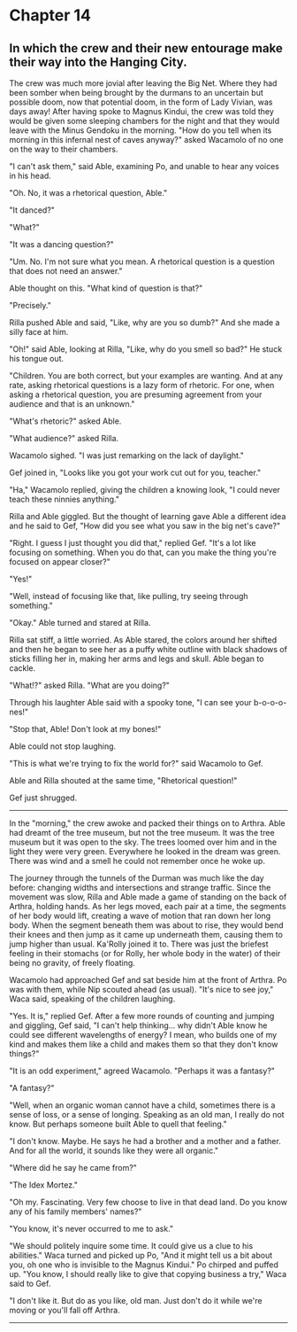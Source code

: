 # Chapter 14

## In which the crew and their new entourage make their way into the Hanging City.

The crew was much more jovial after leaving the Big Net. Where they had been somber when being brought by the durmans to an uncertain but possible doom, now that potential doom, in the form of Lady Vivian, was days away! After having spoke to Magnus Kindui, the crew was told they would be given some sleeping chambers for the night and that they would leave with the Minus Gendoku in the morning. "How do you tell when its morning in this infernal nest of caves anyway?" asked Wacamolo of no one on the way to their chambers.

"I can't ask them," said Able, examining Po, and unable to hear any voices in his head.

"Oh. No, it was a rhetorical question, Able."

"It danced?"

"What?"

"It was a dancing question?"

"Um. No. I'm not sure what you mean. A rhetorical question is a question that does not need an answer."

Able thought on this. "What kind of question is that?"

"Precisely."

Rilla pushed Able and said, "Like, why are you so dumb?" And she made a silly face at him.

"Oh!" said Able, looking at Rilla, "Like, why do you smell so bad?" He stuck his tongue out.

"Children. You are both correct, but your examples are wanting. And at any rate, asking rhetorical questions is a lazy form of rhetoric. For one, when asking a rhetorical question, you are presuming agreement from your audience and that is an unknown."

"What's rhetoric?" asked Able.

"What audience?" asked Rilla.

Wacamolo sighed. "I was just remarking on the lack of daylight."

Gef joined in, "Looks like you got your work cut out for you, teacher."

"Ha," Wacamolo replied, giving the children a knowing look, "I could never teach these ninnies anything."

Rilla and Able giggled. But the thought of learning gave Able a different idea and he said to Gef, "How did you see what you saw in the big net's cave?"

"Right. I guess I just thought you did that," replied Gef. "It's a lot like focusing on something. When you do that, can you make the thing you're focused on appear closer?"

"Yes!"

"Well, instead of focusing like that, like pulling, try seeing through something."

"Okay." Able turned and stared at Rilla.

Rilla sat stiff, a little worried. As Able stared, the colors around her shifted and then he began to see her as a puffy white outline with black shadows of sticks filling her in, making her arms and legs and skull. Able began to cackle.

"What!?" asked Rilla. "What are you doing?"

Through his laughter Able said with a spooky tone, "I can see your b-o-o-o-nes!"

"Stop that, Able! Don't look at my bones!"

Able could not stop laughing.

"This is what we're trying to fix the world for?" said Wacamolo to Gef.

Able and Rilla shouted at the same time, "Rhetorical question!"

Gef just shrugged.

* * *

In the "morning," the crew awoke and packed their things on to Arthra. Able had dreamt of the tree museum, but not the tree museum. It was the tree museum but it was open to the sky. The trees loomed over him and in the light they were very green. Everywhere he looked in the dream was green. There was wind and a smell he could not remember once he woke up.

The journey through the tunnels of the Durman was much like the day before: changing widths and intersections and strange traffic. Since the movement was slow, Rilla and Able made a game of standing on the back of Arthra, holding hands. As her legs moved, each pair at a time, the segments of her body would lift, creating a wave of motion that ran down her long body. When the segment beneath them was about to rise, they would bend their knees and then jump as it came up underneath them, causing them to jump higher than usual. Ka'Rolly joined it to. There was just the briefest feeling in their stomachs (or for Rolly, her whole body in the water) of their being no gravity, of freely floating.

Wacamolo had approached Gef and sat beside him at the front of Arthra. Po was with them, while Nip scouted ahead (as usual). "It's nice to see joy," Waca said, speaking of the children laughing.

"Yes. It is," replied Gef. After a few more rounds of counting and jumping and giggling, Gef said, "I can't help thinking... why didn't Able know he could see different wavelengths of energy? I mean, who builds one of my kind and makes them like a child and makes them so that they don't know things?"

"It is an odd experiment," agreed Wacamolo. "Perhaps it was a fantasy?"

"A fantasy?"

"Well, when an organic woman cannot have a child, sometimes there is a sense of loss, or a sense of longing. Speaking as an old man, I really do not know. But perhaps someone built Able to quell that feeling."

"I don't know. Maybe. He says he had a brother and a mother and a father. And for all the world, it sounds like they were all organic."

"Where did he say he came from?"

"The Idex Mortez."

"Oh my. Fascinating. Very few choose to live in that dead land. Do you know any of his family members' names?"

"You know, it's never occurred to me to ask."

"We should politely inquire some time. It could give us a clue to his abilities." Waca turned and picked up Po, "And it might tell us a bit about you, oh one who is invisible to the Magnus Kindui." Po chirped and puffed up. "You know, I should really like to give that copying business a try," Waca said to Gef.

"I don't like it. But do as you like, old man. Just don't do it while we're moving or you'll fall off Arthra.

* * * 
